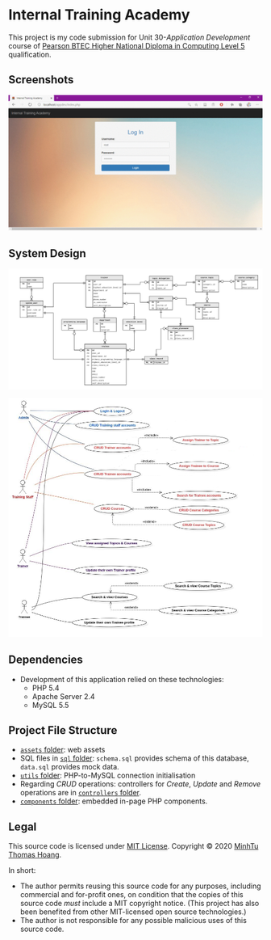 # Internal Training Academy

This project is my code submission for Unit 30-*Application Development* course of [Pearson BTEC Higher National Diploma in Computing Level 5](https://qualifications.pearson.com/en/qualifications/btec-higher-nationals.html) qualification. 

## Screenshots

![Front-end screenshots](/docs/screenshots/screenshots.gif)

## System Design

![ERD](/docs/ERD(transparent).png)

![Use Case Diagram](/docs/use_case_diagram.png)

## Dependencies
- Development of this application relied on these technologies: 
    - PHP 5.4
    - Apache Server 2.4
    - MySQL 5.5 
    
## Project File Structure
- [`assets` folder](./assets): web assets
- SQL files in [`sql` folder](./sql): `schema.sql` provides schema of this database, `data.sql` provides mock data. 
- [`utils` folder](./utils): PHP-to-MySQL connection initialisation
- Regarding *CRUD* operations: controllers for *Create*, *Update* and *Remove* operations are in [`controllers` folder](./controllers).
- [`components` folder](./components): embedded in-page PHP components.

## Legal

This source code is licensed under [MIT License](https://github.com/mnhthng-thms/internal-training-academy/blob/master/LICENSE.md). Copyright © 2020 [MinhTu Thomas Hoang](https://github.com/mnhthng-thms).

In short:

- The author permits reusing this source code for any purposes, including commercial and for-profit ones, on condition that the copies of this source code _must_ include a MIT copyright notice. (This project has also been benefited from other MIT-licensed open source technologies.)
- The author is not responsible for any possible malicious uses of this source code.
